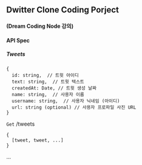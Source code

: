 ## Dwitter Clone Coding Porject

#### (Dream Coding Node 강의)

#### API Spec

##### Tweets

```
{
  id: string,  // 트윗 아이디
  text: string,  // 트윗 텍스트
  createdAt: Date, // 트윗 생성 날짜
  name: string,  // 사용자 이름
  username: string,  // 사용자 닉네임 (아이디)
  url: string (optional) // 사용자 프로파일 사진 URL
}
```

`Get` /tweets

```
{
  [tweet, tweet, ...]
}
```

...
